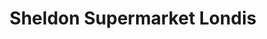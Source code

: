 ---
title: "Sheldon Supermarket Londis"
url: /birmingham/sheldon-supermarket-londis/
shop: Supermarkt
---
